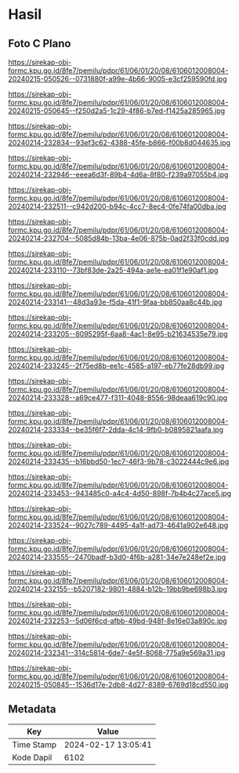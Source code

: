 # Hasil

## Foto C Plano

https://sirekap-obj-formc.kpu.go.id/8fe7/pemilu/pdpr/61/06/01/20/08/6106012008004-20240215-050526--0731880f-a99e-4b66-9005-e3cf259590fd.jpg

https://sirekap-obj-formc.kpu.go.id/8fe7/pemilu/pdpr/61/06/01/20/08/6106012008004-20240215-050645--f250d2a5-1c29-4f86-b7ed-f1425a285965.jpg

https://sirekap-obj-formc.kpu.go.id/8fe7/pemilu/pdpr/61/06/01/20/08/6106012008004-20240214-232834--93ef3c62-4388-45fe-b866-f00b8d044635.jpg

https://sirekap-obj-formc.kpu.go.id/8fe7/pemilu/pdpr/61/06/01/20/08/6106012008004-20240214-232946--eeea6d3f-89b4-4d6a-8f80-f239a97055b4.jpg

https://sirekap-obj-formc.kpu.go.id/8fe7/pemilu/pdpr/61/06/01/20/08/6106012008004-20240214-232511--c942d200-b94c-4cc7-8ec4-0fe74fa00dba.jpg

https://sirekap-obj-formc.kpu.go.id/8fe7/pemilu/pdpr/61/06/01/20/08/6106012008004-20240214-232704--5085d84b-13ba-4e06-875b-0ad2f33f0cdd.jpg

https://sirekap-obj-formc.kpu.go.id/8fe7/pemilu/pdpr/61/06/01/20/08/6106012008004-20240214-233110--73bf83de-2a25-494a-ae1e-ea01f1e90af1.jpg

https://sirekap-obj-formc.kpu.go.id/8fe7/pemilu/pdpr/61/06/01/20/08/6106012008004-20240214-233141--48d3a93e-f5da-41f1-9faa-bb850aa8c44b.jpg

https://sirekap-obj-formc.kpu.go.id/8fe7/pemilu/pdpr/61/06/01/20/08/6106012008004-20240214-233205--8095295f-6aa8-4ac1-8e95-b21634535e79.jpg

https://sirekap-obj-formc.kpu.go.id/8fe7/pemilu/pdpr/61/06/01/20/08/6106012008004-20240214-233245--2f75ed8b-ee1c-4585-a197-eb77fe28db99.jpg

https://sirekap-obj-formc.kpu.go.id/8fe7/pemilu/pdpr/61/06/01/20/08/6106012008004-20240214-233328--a69ce477-f311-4048-8556-98deaa619c90.jpg

https://sirekap-obj-formc.kpu.go.id/8fe7/pemilu/pdpr/61/06/01/20/08/6106012008004-20240214-233334--be35f6f7-2dda-4c14-9fb0-b0895821aafa.jpg

https://sirekap-obj-formc.kpu.go.id/8fe7/pemilu/pdpr/61/06/01/20/08/6106012008004-20240214-233435--b16bbd50-1ec7-46f3-9b78-c3022444c9e6.jpg

https://sirekap-obj-formc.kpu.go.id/8fe7/pemilu/pdpr/61/06/01/20/08/6106012008004-20240214-233453--943485c0-a4c4-4d50-898f-7b4b4c27ace5.jpg

https://sirekap-obj-formc.kpu.go.id/8fe7/pemilu/pdpr/61/06/01/20/08/6106012008004-20240214-233524--9027c789-4495-4a1f-ad73-4641a902e648.jpg

https://sirekap-obj-formc.kpu.go.id/8fe7/pemilu/pdpr/61/06/01/20/08/6106012008004-20240214-233555--2470badf-b3d0-4f6b-a281-34e7e248ef2e.jpg

https://sirekap-obj-formc.kpu.go.id/8fe7/pemilu/pdpr/61/06/01/20/08/6106012008004-20240214-232155--b5207182-9801-4884-b12b-19bb9be698b3.jpg

https://sirekap-obj-formc.kpu.go.id/8fe7/pemilu/pdpr/61/06/01/20/08/6106012008004-20240214-232253--5d06f6cd-afbb-49bd-948f-8e16e03a890c.jpg

https://sirekap-obj-formc.kpu.go.id/8fe7/pemilu/pdpr/61/06/01/20/08/6106012008004-20240214-232341--314c5814-6de7-4e5f-8068-775a9e569a31.jpg

https://sirekap-obj-formc.kpu.go.id/8fe7/pemilu/pdpr/61/06/01/20/08/6106012008004-20240215-050845--1536d17e-2db8-4d27-8389-6769d18cd550.jpg


## Metadata

| Key        | Value               |
| ---------- | ------------------- |
| Time Stamp | 2024-02-17 13:05:41 |
| Kode Dapil | 6102                |



